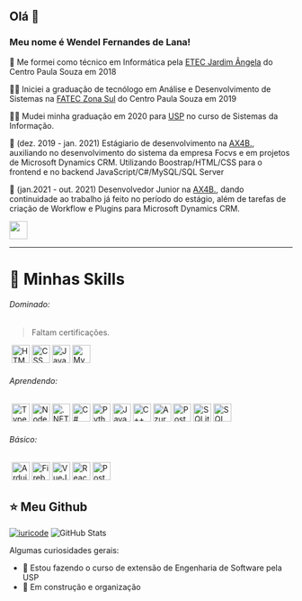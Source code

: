 ## Olá 👋
### Meu nome é <strong>Wendel Fernandes de Lana!</strong>

:school: Me formei como técnico em Informática pela <a href="https://etecjardimangela.com.br/">ETEC Jardim Ângela</a> do Centro Paula Souza em 2018

:man_student: Iniciei a graduação de tecnólogo em Análise e Desenvolvimento de Sistemas na <a href="https://fateczonasul.edu.br">FATEC Zona Sul</a> do Centro Paula Souza em 2019 

:man_technologist: Mudei minha graduação em 2020 para <a href="https://usp.br">USP</a> no curso de Sistemas da Informação.

💼 (dez. 2019 - jan. 2021) Estágiario de desenvolvimento na <a href="https://ax4b.com">AX4B.</a>, auxiliando no desenvolvimento do sistema da empresa Focvs e em projetos de Microsoft Dynamics CRM. Utilizando Boostrap/HTML/CSS para o frontend e no backend JavaScript/C#/MySQL/SQL Server


💼 (jan.2021 - out. 2021) Desenvolvedor Junior na <a href="https://ax4b.com">AX4B.</a>, dando continuidade ao trabalho já feito no período do estágio, além de tarefas de criação de Workflow e Plugins para Microsoft Dynamics CRM.

<a href="https://www.linkedin.com/in/wendel-de-lana/"><img height="32" src="https://img.shields.io/badge/LinkedIn-0077B5?style=for-the-badge&logo=linkedin&logoColor=white"/></a>

----

  # 🚀 Minhas Skills
  
   ###### Dominado:
   > Faltam certificações.
   
   ‎ <img height="32" src="https://img.shields.io/badge/HTML5-E34F26?style=for-the-badge&logo=html5&logoColor=white" alt="HTML5"/>
   <img height="32" src="https://img.shields.io/badge/CSS3-1572B6?style=for-the-badge&logo=css3&logoColor=white" alt="CSS"/>
   <img height="32" src="https://img.shields.io/badge/JavaScript-323330?style=for-the-badge&logo=javascript&logoColor=F7DF1E" alt="Javascript"/>
   <img height="32" src="https://img.shields.io/badge/MySQL-00000F?style=for-the-badge&logo=mysql&logoColor=white" alt="MySQL"/>
   ###### Aprendendo:
   ‎ <img height="32" src="https://img.shields.io/badge/TypeScript-007ACC?style=for-the-badge&logo=typescript&logoColor=white" alt="Typescript"/>
   <img height="32" src="https://img.shields.io/badge/Node.js-43853D?style=for-the-badge&logo=node.js&logoColor=white" alt="Nodejs"/>
   <img height="32" src="https://img.shields.io/badge/.NET-5C2D91?style=for-the-badge&logo=.net&logoColor=white" alt=".NET"/>
   <img height="32" src="https://img.shields.io/badge/c%23-%23239120.svg?style=for-the-badge&logo=c-sharp&logoColor=white" alt="C#"/>
   <img height="32" src="https://img.shields.io/badge/Python-14354C?style=for-the-badge&logo=python&logoColor=white" alt="Python"/>
   <img height="32" src="https://img.shields.io/badge/Java-ED8B00?style=for-the-badge&logo=java&logoColor=white" alt="Java"/>
   <img height="32" src="https://img.shields.io/badge/c++-%2300599C.svg?style=for-the-badge&logo=c%2B%2B&logoColor=white" alt="C++"/>
   <img height="32" src="https://img.shields.io/badge/azure-%230072C6.svg?style=for-the-badge&logo=microsoftazure&logoColor=white" alt="Azure"/>
   <img height="32" src="https://img.shields.io/badge/postgres-%23316192.svg?style=for-the-badge&logo=postgresql&logoColor=white" alt="PostgreSQL"/>
   <img height="32" src="https://img.shields.io/badge/sqlite-%2307405e.svg?style=for-the-badge&logo=sqlite&logoColor=white" alt="SQLite"/>
   <img height="32" src="https://img.shields.io/badge/Microsoft%20SQL%20Sever-CC2927?style=for-the-badge&logo=microsoft%20sql%20server&logoColor=white" alt="SQL Server"/>
  
   ###### Básico:
   ‎ <img height="32" src="https://img.shields.io/badge/-Arduino-00979D?style=for-the-badge&logo=Arduino&logoColor=white" alt="Arduino"/>
   <img height="32" src="https://img.shields.io/badge/Firebase-039BE5?style=for-the-badge&logo=Firebase&logoColor=white" alt="Firebase"/>
   <img height="32" src="https://img.shields.io/badge/Vue.js-35495E?style=for-the-badge&logo=vue.js&logoColor=4FC08D" alt="VueJS"/>
   <img height="32" src="https://img.shields.io/badge/React-20232A?style=for-the-badge&logo=react&logoColor=61DAFB" alt="React"/>
   <img height="32" src="https://img.shields.io/badge/PostgreSQL-316192?style=for-the-badge&logo=postgresql&logoColor=white" alt="PostegreSQL"/>
  

## ⭐ Meu Github
[![iuricode](https://github-readme-stats.vercel.app/api/top-langs/?username=WendelLana&hide=html&layout=compact&theme=default)](https://github.com/iuricode/)
![GitHub Stats](https://github-readme-stats.vercel.app/api?username=WendelLana&show_icons=true)

Algumas curiosidades gerais:

- 🔭 Estou fazendo o curso de extensão de Engenharia de Software pela USP
- 🌱 Em construção e organização
<!---
- 👯 Estou colaborando com alguns projetos de amigos
- 🤔 I’m looking for help with ...
- 💬 Ask me about ...
- 📫 How to reach me: 
- ⚡ Fun fact: ...
-->
